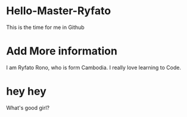 # Hello-Master-Ryfato
This is the time for me in Github

# Add More information
I am Ryfato Rono, who is form Cambodia.
I really love learning to Code.

# hey hey
What's good girl?
